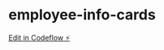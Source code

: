 # employee-info-cards

[Edit in Codeflow ⚡️](https://stackblitz.com/~/github.com/ShawnellHarrison/employee-info-cards)